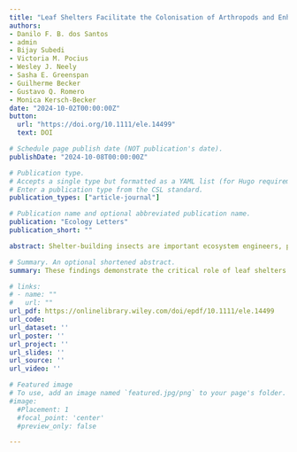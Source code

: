 ```yaml
---
title: "Leaf Shelters Facilitate the Colonisation of Arthropods and Enhance Microbial Diversity on Plants"
authors:
- Danilo F. B. dos Santos
- admin
- Bijay Subedi
- Victoria M. Pocius
- Wesley J. Neely
- Sasha E. Greenspan
- Guilherme Becker
- Gustavo Q. Romero
- Monica Kersch-Becker
date: "2024-10-02T00:00:00Z"
button:
  url: "https://doi.org/10.1111/ele.14499"
  text: DOI

# Schedule page publish date (NOT publication's date).
publishDate: "2024-10-08T00:00:00Z"

# Publication type.
# Accepts a single type but formatted as a YAML list (for Hugo requirements).
# Enter a publication type from the CSL standard.
publication_types: ["article-journal"]

# Publication name and optional abbreviated publication name.
publication: "Ecology Letters"
publication_short: ""

abstract: Shelter-building insects are important ecosystem engineers, playing critical roles in structuring arthropod communities. Nonetheless, the influence of leaf shelters and arthropods on plant–associated microbiota remains largely unexplored. Arthropods that visit or inhabit plants can contribute to the leaf microbial community, resulting in significant changes in plant–microbe interactions. By artificially constructing leaf shelters, we provide evidence that shelter-building insects influence not only the arthropod community structure but also impact the phyllosphere microbiota. Leaf shelters exhibited higher abundance and richness of arthropods, changing the associated arthropod community composition. These shelters also altered the composition and community structure of phyllosphere microbiota, promoting greater richness and diversity of bacteria at the phyllosphere. In leaf shelters, microbial diversity positively correlated with the richness and diversity of herbivores. These findings demonstrate the critical role of leaf shelters in structuring both arthropod and microbial communities through altered microhabitats and species interactions.

# Summary. An optional shortened abstract.
summary: These findings demonstrate the critical role of leaf shelters in structuring both arthropod and microbial communities through altered microhabitats and species interactions.

# links:
# - name: ""
#   url: ""
url_pdf: https://onlinelibrary.wiley.com/doi/epdf/10.1111/ele.14499
url_code: 
url_dataset: ''
url_poster: ''
url_project: ''
url_slides: ''
url_source: ''
url_video: ''

# Featured image
# To use, add an image named `featured.jpg/png` to your page's folder.
#image:
  #Placement: 1
  #focal_point: 'center'
  #preview_only: false

---
```


